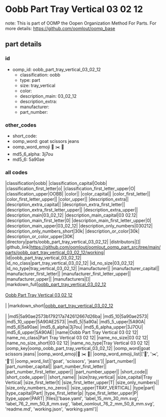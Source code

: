 # Oobb Part Tray Vertical 03 02 12  

note: This is part of OOMP the Oopen Organization Method For Parts. For more details: https://github.com/oomlout/oomp_base

##  part details





### id
* oomp_id: oobb_part_tray_vertical_03_02_12
  * classification: oobb
  * type: part
  * size: tray_vertical
  * color: 
  * description_main: 03_02_12
  * description_extra: 
  * manufacturer: 
  * part_number: 

### other_codes
* short_code: 
* oomp_word: goat scissors jeans
* oomp_word_emoji :goat: :scissors: :jeans:
* md5_6_alpha: 3j7ou
* md5_6: 5a90ae

### all codes 
|classification|oobb|
|classification_capital|Oobb|
|classification_first_letter|o|
|classification_first_letter_upper|O|
|classification_upper|OOBB|
|color||
|color_capital||
|color_first_letter||
|color_first_letter_upper||
|color_upper||
|description_extra||
|description_extra_capital||
|description_extra_first_letter||
|description_extra_first_letter_upper||
|description_extra_upper||
|description_main|03_02_12|
|description_main_capital|03 02.12|
|description_main_first_letter|0|
|description_main_first_letter_upper|0|
|description_main_upper|03_02_12|
|description_only_numbers|030212|
|description_only_numbers_short|30k|
|description_or_color|30k|
|description_or_color_upper|30K|
|directory|parts/oobb_part_tray_vertical_03_02_12|
|distributors|[]|
|github_link|https://github.com/oomlout/oomlout_oomp_part_src/tree/main/parts/oobb_part_tray_vertical_03_02_12/working|
|id|oobb_part_tray_vertical_03_02_12|
|id_no_class|part_tray_vertical_03_02_12|
|id_no_size|03_02_12|
|id_no_type|tray_vertical_03_02_12|
|manufacturer||
|manufacturer_capital||
|manufacturer_first_letter||
|manufacturer_first_letter_upper||
|manufacturer_upper||
|manufacturers|[]|
|markdown_full|[oobb_part_tray_vertical_03_02_12](https://github.com/oomlout/oomlout_oomp_part_src/tree/main/parts/oobb_part_tray_vertical_03_02_12/working)<br>[](https://github.com/oomlout/oomlout_oomp_part_src/tree/main/parts/oobb_part_tray_vertical_03_02_12/working)<br>[Oobb Part Tray Vertical 03 02 12](https://github.com/oomlout/oomlout_oomp_part_src/tree/main/parts/oobb_part_tray_vertical_03_02_12/working)<br><br>|
|markdown_short|[oobb_part_tray_vertical_03_02_12](https://github.com/oomlout/oomlout_oomp_part_src/tree/main/parts/oobb_part_tray_vertical_03_02_12/working)<br><br>|
|md5|5a90ae2573b179217a742612667d26ba|
|md5_10|5a90ae2573|
|md5_10_upper|5A90AE2573|
|md5_5|5a90a|
|md5_5_upper|5A90A|
|md5_6|5a90ae|
|md5_6_alpha|3j7ou|
|md5_6_alpha_upper|3J7OU|
|md5_6_upper|5A90AE|
|name|Oobb Part Tray Vertical 03 02 12|
|name_no_class|Part Tray Vertical 03 02 12|
|name_no_size|03 02 12|
|name_no_size_short|03 02 12|
|name_no_type|Tray Vertical 03 02 12|
|oomp_key|oomp_oobb_part_tray_vertical_03_02_12|
|oomp_word|goat scissors jeans|
|oomp_word_emoji|:goat: :scissors: :jeans:|
|oomp_word_emoji_list|[':goat:', ':scissors:', ':jeans:']|
|oomp_word_list|['goat', 'scissors', 'jeans']|
|part_number||
|part_number_capital||
|part_number_first_letter||
|part_number_first_letter_upper||
|part_number_upper||
|short_code||
|short_code_upper||
|short_name||
|size|tray_vertical|
|size_capital|Tray Vertical|
|size_first_letter|t|
|size_first_letter_upper|T|
|size_only_numbers||
|size_only_numbers_no_zeros||
|size_upper|TRAY_VERTICAL|
|type|part|
|type_capital|Part|
|type_first_letter|p|
|type_first_letter_upper|P|
|type_upper|PART|
|files|['base.yaml', 'label_15_mm_30_mm.svg', 'label_76_2_mm_50_8_mm.svg', 'label_oomlout_76_2_mm_50_8_mm.svg', 'readme.md', 'working.json', 'working.yaml']|
